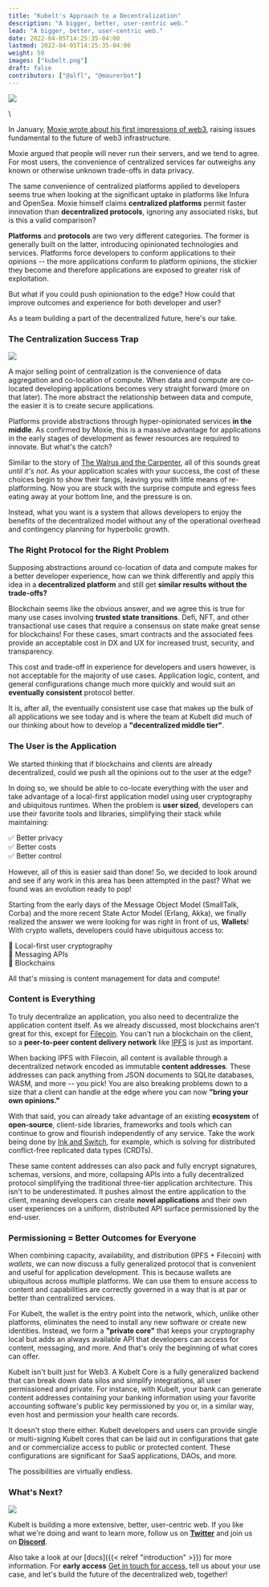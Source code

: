 ```yaml
---
title: "Kubelt's Approach to a Decentralization"
description: "A bigger, better, user-centric web."
lead: "A bigger, better, user-centric web."
date: 2022-04-05T14:25:35-04:00
lastmod: 2022-04-05T14:25:35-04:00
weight: 50
images: ["kubelt.png"]
draft: false
contributors: ["@alfl", "@maurerbot"]
---
```


<img src="/images/kubelt-banner.gif" width="{{ .Width }}" height="{{ .Height }}">

\

In January, [Moxie wrote about his first impressions of web3](https://moxie.org/2022/01/07/web3-first-impressions.html), raising issues fundamental to the future of web3 infrastructure.

Moxie argued that people will never run their servers, and we tend to agree. For most users, the convenience of centralized services far outweighs any known or otherwise unknown trade-offs in data privacy.

The same convenience of centralized platforms applied to developers seems true when looking at the significant uptake in platforms like Infura and OpenSea. Moxie himself claims **centralized platforms** permit faster innovation than **decentralized protocols**, ignoring any associated risks, but is this a valid comparison?

**Platforms** and **protocols** are two very different categories. The former is generally built on the latter, introducing opinionated technologies and services. Platforms force developers to conform applications to their opinions -- the more applications conform to platform opinions, the stickier they become and therefore applications are exposed to greater risk of exploitation.

But what if you could push opinionation to the edge? How could that improve outcomes and experience for both developer and user?

As a team building a part of the decentralized future, here's our take.

### The Centralization Success Trap

<img src="/images/success_trap.png" width="{{ .Width }}" height="{{ .Height }}">

A major selling point of centralization is the convenience of data aggregation and co-location of compute. When data and compute are co-located developing applications becomes very straight forward (more on that later). The more abstract the relationship between data and compute, the easier it is to create secure applications.

Platforms provide abstractions through hyper-opinionated services **in the middle**. As confirmed by Moxie, this is a massive advantage for applications in the early stages of development as fewer resources are required to innovate. But what's the catch?

Similar to the story of [The Walrus and the Carpenter](https://en.wikipedia.org/wiki/The_Walrus_and_the_Carpenter), all of this sounds great _until it's not_. As your application scales with your success, the cost of these choices begin to show their fangs, leaving you with little means of re-platforming. Now you are stuck with the surprise compute and egress fees eating away at your bottom line, and the pressure is on.

Instead, what you want is a system that allows developers to enjoy the benefits of the decentralized model without any of the operational overhead and contingency planning for hyperbolic growth.

### The Right Protocol for the Right Problem

<!--<img src="/images/right_protocol.png" width="{{ .Width }}" height="{{ .Height }}">-->

Supposing abstractions around co-location of data and compute makes for a better developer experience, how can we think differently and apply this idea in a **decentralized platform** and still get **similar results without the trade-offs?**

Blockchain seems like the obvious answer, and we agree this is true for many use cases involving **trusted state transitions**. Defi, NFT, and other transactional use cases that require a consensus on state make great sense for blockchains! For these cases, smart contracts and the associated fees provide an acceptable cost in DX and UX for increased trust, security, and transparency.

This cost and trade-off in experience for developers and users however, is not acceptable for the majority of use cases. Application logic, content, and general configurations change much more quickly and would suit an **eventually consistent** protocol better.

It is, after all, the eventually consistent use case that makes up the bulk of all applications we see today and is where the team at Kubelt did much of our thinking about how to develop a **"decentralized middle tier"**.

### The User is the Application

<!--<img src="/images/user_application.png" width="{{ .Width }}" height="{{ .Height }}">-->

We started thinking that if blockchains and clients are already decentralized, could we push all the opinions out to the user at the edge?

In doing so, we should be able to co-locate everything with the user and take advantage of a local-first application model using user cryptography and ubiquitous runtimes. When the problem is **user sized**, developers can use their favorite tools and libraries, simplifying their stack while maintaining:

✅ Better privacy \
✅ Better costs \
✅ Better control

However, all of this is easier said than done! So, we decided to look around and see if any work in this area has been attempted in the past? What we found was an evolution ready to pop!

Starting from the early days of the Message Object Model (SmallTalk, Corba) and the more recent State Actor Model (Erlang, Akka), we finally realized the answer we were looking for was right in front of us, **Wallets**! With crypto wallets, developers could have ubiquitous access to:

🤯 Local-first user cryptography \
🤯 Messaging APIs \
🤯 Blockchains

All that's missing is content management for data and compute!

### Content is Everything

<!--<img src="/images/content_is_everything.png" width="{{ .Width }}" height="{{ .Height }}">-->

To truly decentralize an application, you also need to decentralize the application content itself. As we already discussed, most blockchains aren't great for this, except for [Filecoin](ipns://filecoin.io/). You can't run a blockchain on the client, so a **peer-to-peer content delivery network** like [IPFS](ipns://ipfs.io/) is just as important.

When backing IPFS with Filecoin, all content is available through a decentralized network encoded as immutable **content addresses**. These addresses can pack anything from JSON documents to SQLite databases, WASM, and more -- you pick! You are also breaking problems down to a size that a client can handle at the edge where you can now **"bring your own opinions."**

With that said, you can already take advantage of an existing **ecosystem** of **open-source**, client-side libraries, frameworks and tools which can continue to grow and flourish independently of any service. Take the work being done by [Ink and Switch](https://www.inkandswitch.com/), for example, which is solving for distributed conflict-free replicated data types (CRDTs).

These same content addresses can also pack and fully encrypt signatures, schemas, versions, and more, collapsing APIs into a fully decentralized protocol simplifying the traditional three-tier application architecture. This isn't to be underestimated. It pushes almost the entire application to the client, meaning developers can create **novel applications** and their own user experiences on a uniform, distributed API surface permissioned by the end-user.

### Permissioning = Better Outcomes for Everyone

When combining capacity, availability, and distribution (IPFS + Filecoin) with _wallets_, we can now discuss a fully generalized protocol that is convenient and useful for application development. This is because wallets are ubiquitous across multiple platforms. We can use them to ensure access to content and capabilities are correctly governed in a way that is at par or better than centralized services.

For Kubelt, the wallet is the entry point into the network, which, unlike other platforms, eliminates the need to install any new software or create new identities. Instead, we form a **"private core"** that keeps your cryptography local but adds an always available API that developers can access for content, messaging, and more. And that's only the beginning of what cores can offer.

Kubelt isn't built just for Web3. A Kubelt Core is a fully generalized backend that can break down data silos and simplify integrations, all user permissioned and private. For instance, with Kubelt, your bank can generate content addresses containing your banking information using your favorite accounting software's public key permissioned by you or, in a similar way, even host and permission your health care records.

It doesn't stop there either. Kubelt developers and users can provide single or multi-signing Kubelt cores that can be laid out in configurations that gate and or commercialize access to public or protected content. These configurations are significant for SaaS applications, DAOs, and more.

The possibilities are virtually endless.

### What's Next?

<img src="/images/enter_kubelt.png" width="{{ .Width }}" height="{{ .Height }}">

Kubelt is building a more extensive, better, user-centric web. If you like what we're doing and want to learn more, follow us on **[Twitter](https://twitter.com/kubelt)** and join us on **[Discord](https://discord.gg/UgwAsJf6C5)**.

Also take a look at our [docs]({{< relref "introduction" >}}) for more information. For **early access** [Get in touch for access,](https://omq1ez0wxhd.typeform.com/to/IXfcN3Xf) tell us about your use case, and let's build the future of the decentralized web, together!
